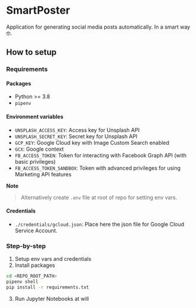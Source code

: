 # SmartPoster

Application for generating social media posts automatically. In a smart way 🤓.

## How to setup

### Requirements

#### Packages

* Python >= 3.8
* `pipenv`

#### Environment variables

* `UNSPLASH_ACCESS_KEY`: Access key for Unsplash API
* `UNSPLASH_SECRET_KEY`: Secret key for Unsplash API
* `GCP_KEY`: Google Cloud key with Image Custom Search enabled
* `GCX`: Google context
* `FB_ACCESS_TOKEN`: Token for interacting with Facebook Graph API (with basic privileges)
* `FB_ACCESS_TOKEN_SANDBOX`: Token with advanced privileges for using Marketing API features

**Note**

> Alternatively create `.env` file at root of repo for setting env vars.

#### Credentials

* `./credentials/gcloud.json`: Place here the json file for Google Cloud Service Account.


### Step-by-step

1. Setup env vars and credentials
2. Install packages

```bash
cd <REPO_ROOT_PATH>
pipenv shell
pip install -r requirements.txt
```

3. Run Jupyter Notebooks at will